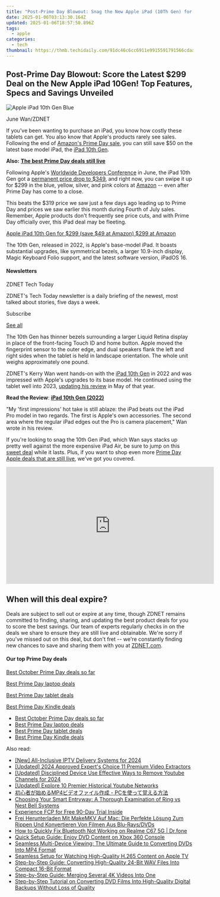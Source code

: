```yaml
---
title: "Post-Prime Day Blowout: Snag the New Apple iPad (10Th Gen) for Only $299 - Tech News on ZDNet"
date: 2025-01-06T03:13:30.164Z
updated: 2025-01-06T18:57:50.896Z
tags:
  - apple
categories:
  - tech
thumbnail: https://thmb.techidaily.com/91dc46c6cc6911e9915591791566cdaadd16613fc33817ba0857c51273b662cd.JPG
---
```


## Post-Prime Day Blowout: Score the Latest $299 Deal on the New Apple iPad 10Gen! Top Features, Specs and Savings Unveiled

![Apple iPad 10th Gen Blue](https://www.zdnet.com/a/img/resize/db00f131a5734b9f467be430dbd4754d70aad3be/2022/10/23/24bfeedd-adc7-4b2a-88a9-63cd9fdf8621/apple-ipad-10th-gen-blue.jpg?auto=webp&width=1280)

June Wan/ZDNET

If you've been wanting to purchase an iPad, you know how costly these tablets can get. You also know that Apple's products rarely see sales. Following the end of [Amazon's Prime Day sale](https://www.zdnet.com/article/amazon-prime-day-2024-everything-you-need-to-know/), you can still save $50 on the latest base model iPad, the [iPad 10th Gen](https://buy.geni.us/Proxy.ashx?TSID=368250&GR%5FURL=https%3A%2F%2Fwww.amazon.com%2FApple-2022-10-9-inch-iPad-Wi-Fi%2Fdp%2FB0BJLXMVMV%3Ftag%3Dzd-buy-button-20%26ascsubtag%3D%5F%5FCOM%5FCLICK%5FID%5F%5F%7Cf9281d87-a9b9-4609-a4b7-d51f0df1b65f%7Cdtp&dtb=1).

**Also:** [**The best Prime Day deals still live**](https://www.zdnet.com/article/best-amazon-prime-day-deals-live-2024-07-17/)

Following Apple's [Worldwide Developers Conference](https://www.zdnet.com/article/every-new-feature-apple-unveiled-for-iphone-ipad-mac-and-more-this-fall-including-ai/) in June, the iPad 10th Gen got a [permanent price drop to $349](https://www.zdnet.com/article/this-349-ipad-was-sneakily-the-best-announcement-during-apples-let-loose-event/), and right now, you can swipe it up for $299 in the blue, yellow, silver, and pink colors at [Amazon](https://buy.geni.us/Proxy.ashx?TSID=368250&GR%5FURL=https%3A%2F%2Fwww.amazon.com%2FApple-2022-10-9-inch-iPad-Wi-Fi%2Fdp%2FB0BJLXMVMV%3Ftag%3Dzd-buy-button-20%26ascsubtag%3D%5F%5FCOM%5FCLICK%5FID%5F%5F%7Cf9281d87-a9b9-4609-a4b7-d51f0df1b65f%7Cdtp&dtb=1) \-- even after Prime Day has come to a close.

This beats the $319 price we saw just a few days ago leading up to Prime Day and prices we saw earlier this month during Fourth of July sales. Remember, Apple products don't frequently see price cuts, and with Prime Day officially over, this iPad deal may be fleeting.

[Apple iPad 10th Gen for $299 (save $49 at Amazon) $299 at Amazon](https://buy.geni.us/Proxy.ashx?TSID=368250&GR%5FURL=https%3A%2F%2Fwww.amazon.com%2FApple-2022-10-9-inch-iPad-Wi-Fi%2Fdp%2FB0BJLXMVMV%3Ftag%3Dzd-buy-button-20%26ascsubtag%3D%5F%5FCOM%5FCLICK%5FID%5F%5F%7Cf9281d87-a9b9-4609-a4b7-d51f0df1b65f%7Cdtp&dtb=1)

The 10th Gen, released in 2022, is Apple's base-model iPad. It boasts substantial upgrades, like symmetrical bezels, a larger 10.9-inch display, Magic Keyboard Folio support, and the latest software version, iPadOS 16\. 

#### Newsletters

ZDNET Tech Today

ZDNET's Tech Today newsletter is a daily briefing of the newest, most talked about stories, five days a week.

 Subscribe

[See all](https://www.zdnet.com/newsletters/)

The 10th Gen has thinner bezels surrounding a larger Liquid Retina display in place of the front-facing Touch ID and home button. Apple moved the fingerprint sensor to the outer edge, and dual speakers flank the left and right sides when the tablet is held in landscape orientation. The whole unit weighs approximately one pound.

ZDNET's Kerry Wan went hands-on with the [iPad 10th Gen](https://buy.geni.us/Proxy.ashx?TSID=368250&GR%5FURL=https%3A%2F%2Fwww.amazon.com%2FApple-2022-10-9-inch-iPad-Wi-Fi%2Fdp%2FB0BJLXMVMV%3Ftag%3Dzd-buy-button-20%26ascsubtag%3D%5F%5FCOM%5FCLICK%5FID%5F%5F%7Cf9281d87-a9b9-4609-a4b7-d51f0df1b65f%7Cdtp&dtb=1) in 2022 and was impressed with Apple's upgrades to its base model. He continued using the tablet well into 2023, [updating his review](https://www.zdnet.com/article/ipad-10th-gen-2022-review/) in May of that year.

**Read the Review**: [**iPad 10th Gen (2022)**](https://www.zdnet.com/article/ipad-10th-gen-2022-review/)

"My 'first impressions' hot take is still ablaze: the iPad beats out the iPad Pro model in two regards. The first is Apple's own accessories. The second area where the regular iPad edges out the Pro is camera placement," Wan wrote in his review. 

If you're looking to snag the 10th Gen iPad, which Wan says stacks up pretty well against the more expensive iPad Air, be sure to jump on this [sweet deal](https://buy.geni.us/Proxy.ashx?TSID=368250&GR%5FURL=https%3A%2F%2Fwww.amazon.com%2FApple-2022-10-9-inch-iPad-Wi-Fi%2Fdp%2FB0BJLXMVMV%3Ftag%3Dzd-buy-button-20%26ascsubtag%3D%5F%5FCOM%5FCLICK%5FID%5F%5F%7Cf9281d87-a9b9-4609-a4b7-d51f0df1b65f%7Cdtp&dtb=1) while it lasts. Plus, if you want to shop even more [Prime Day Apple deals that are still live](https://www.zdnet.com/article/best-prime-day-apple-deals-still-available-2024/), we've got you covered.

<!-- affiliate ads begin -->
<iframe width="560" height="315" src="https://www.youtube.com/embed/mMYEK2gtY5c?si=ytxNz_JHZkTrwb4b" title="YouTube video player" frameborder="0" allow="accelerometer; autoplay; clipboard-write; encrypted-media; gyroscope; picture-in-picture; web-share" referrerpolicy="strict-origin-when-cross-origin" allowfullscreen></iframe>
<!-- affiliate ads end -->

## When will this deal expire?

Deals are subject to sell out or expire at any time, though ZDNET remains committed to finding, sharing, and updating the best product deals for you to score the best savings. Our team of experts regularly checks in on the deals we share to ensure they are still live and obtainable. We're sorry if you've missed out on this deal, but don't fret -- we're constantly finding new chances to save and sharing them with you at [ZDNET.com](https://www.zdnet.com/). 

#### Our top Prime Day deals

[Best October Prime Day deals so far](https://www.zdnet.com/article/best-early-amazon-prime-day-deals-2024/ "Best October Prime Day deals so far")

[Best Prime Day laptop deals](https://www.zdnet.com/article/best-early-prime-day-laptop-deals-2024/ "Best Prime Day laptop deals")

[Best Prime Day tablet deals](https://www.zdnet.com/article/best-early-prime-day-tablet-deals/ "Best Prime Day tablet deals")

[Best Prime Day Kindle deals](https://www.zdnet.com/article/best-early-prime-day-kindle-deals/ "Best Prime Day Kindle deals")

* [Best October Prime Day deals so far](https://www.zdnet.com/article/best-early-amazon-prime-day-deals-2024/ "Best October Prime Day deals so far")
* [Best Prime Day laptop deals](https://www.zdnet.com/article/best-early-prime-day-laptop-deals-2024/ "Best Prime Day laptop deals")
* [Best Prime Day tablet deals](https://www.zdnet.com/article/best-early-prime-day-tablet-deals/ "Best Prime Day tablet deals")
* [Best Prime Day Kindle deals](https://www.zdnet.com/article/best-early-prime-day-kindle-deals/ "Best Prime Day Kindle deals")

<ins class="adsbygoogle"
     style="display:block"
     data-ad-format="autorelaxed"
     data-ad-client="ca-pub-7571918770474297"
     data-ad-slot="1223367746"></ins>

<ins class="adsbygoogle"
     style="display:block"
     data-ad-client="ca-pub-7571918770474297"
     data-ad-slot="8358498916"
     data-ad-format="auto"
     data-full-width-responsive="true"></ins>

<span class="atpl-alsoreadstyle">Also read:</span>
<div><ul>
<li><a href="https://video-capture.techidaily.com/new-all-inclusive-iptv-delivery-systems-for-2024/"><u>[New] All-Inclusive IPTV Delivery Systems for 2024</u></a></li>
<li><a href="https://youtube-docs.techidaily.com/ed-2024-approved-experts-choice-11-premium-video-extractors/"><u>[Updated] 2024 Approved Expert's Choice 11 Premium Video Extractors</u></a></li>
<li><a href="https://youtube-blog.techidaily.com/ed-disciplined-device-use-effective-ways-to-remove-youtube-channels-for-2024/"><u>[Updated] Disciplined Device Use Effective Ways to Remove Youtube Channels for 2024</u></a></li>
<li><a href="https://facebook-video-footage.techidaily.com/updated-explore-10-premier-historical-youtube-networks/"><u>[Updated] Explore 10 Premier Historical Youtube Networks</u></a></li>
<li><a href="https://tech-haven.techidaily.com/mp4-pc/"><u>初心者が始めるMP4ビデオファイル作成 - PCを使って覚える方法</u></a></li>
<li><a href="https://buynow-help.techidaily.com/choosing-your-smart-entryway-a-thorough-examination-of-ring-vs-nest-bell-systems/"><u>Choosing Your Smart Entryway: A Thorough Examination of Ring vs Nest Bell Systems</u></a></li>
<li><a href="https://ai-vdieo-software.techidaily.com/experience-fcp-for-free-90-day-trial-inside/"><u>Experience FCP for Free 90-Day Trial Inside</u></a></li>
<li><a href="https://some-guidance.techidaily.com/frei-herunterladen-mit-makemkv-auf-mac-die-perfekte-losung-zum-rippen-und-konvertieren-von-filmen-aus-blu-raysdvds/"><u>Frei Herunterladen Mit MakeMKV Auf Mac: Die Perfekte Lösung Zum Rippen Und Konvertieren Von Filmen Aus Blu-Rays/DVDs</u></a></li>
<li><a href="https://fix-guide.techidaily.com/how-to-quickly-fix-bluetooth-not-working-on-realme-c67-5g-drfone-by-drfone-fix-android-problems-fix-android-problems/"><u>How to Quickly Fix Bluetooth Not Working on Realme C67 5G | Dr.fone</u></a></li>
<li><a href="https://tech-haven.techidaily.com/quick-setup-guide-enjoy-dvd-content-on-xbox-360-console/"><u>Quick Setup Guide: Enjoy DVD Content on Xbox 360 Console</u></a></li>
<li><a href="https://tech-haven.techidaily.com/seamless-multi-device-viewing-the-ultimate-guide-to-converting-dvds-into-mp4-format/"><u>Seamless Multi-Device Viewing: The Ultimate Guide to Converting DVDs Into MP4 Format</u></a></li>
<li><a href="https://tech-haven.techidaily.com/seamless-setup-for-watching-high-quality-h265-content-on-apple-tv/"><u>Seamless Setup for Watching High-Quality H.265 Content on Apple TV</u></a></li>
<li><a href="https://tech-haven.techidaily.com/step-by-step-guide-converting-high-quality-24-bit-wav-files-into-compact-16-bit-format/"><u>Step-by-Step Guide: Converting High-Quality 24-Bit WAV Files Into Compact 16-Bit Format</u></a></li>
<li><a href="https://tech-haven.techidaily.com/step-by-step-guide-merging-several-4k-videos-into-one/"><u>Step-by-Step Guide: Merging Several 4K Videos Into One</u></a></li>
<li><a href="https://tech-haven.techidaily.com/step-by-step-tutorial-on-converting-dvd-films-into-high-quality-digital-backups-without-loss-of-quality/"><u>Step-by-Step Tutorial on Converting DVD Films Into High-Quality Digital Backups Without Loss of Quality</u></a></li>
</ul></div>

